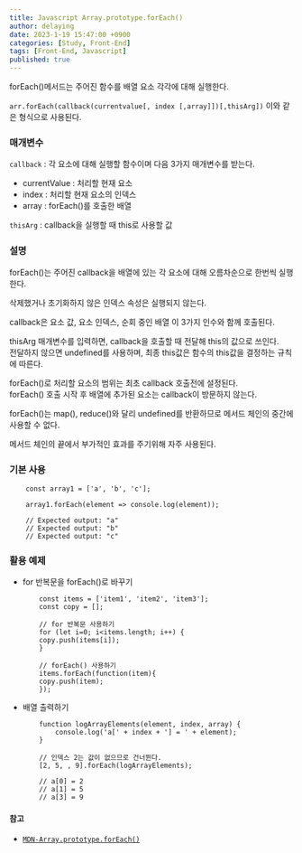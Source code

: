 ```yaml
---
title: Javascript Array.prototype.forEach()
author: delaying
date: 2023-1-19 15:47:00 +0900
categories: [Study, Front-End]
tags: [Front-End, Javascript]
published: true
---
```


forEach()메서드는 주어진 함수를 배열 요소 각각에 대해 실행한다.


`arr.forEach(callback(currentvalue[, index [,array]])[,thisArg])` 이와 같은 형식으로 사용된다.

### 매개변수
`callback` : 각 요소에 대해 실행할 함수이며 다음 3가지 매개변수를 받는다.
- currentValue : 처리할 현재 요소
- index : 처리할 현재 요소의 인덱스
- array : forEach()를 호출한 배열<br/>

`thisArg` : callback을 실행할 때 this로 사용할 값


### 설명
forEach()는 주어진 callback을 배열에 있는 각 요소에 대해 오름차순으로 한번씩 실행한다.

삭제했거나 초기화하지 않은 인덱스 속성은 실행되지 않는다.

callback은 요소 값, 요소 인덱스, 순회 중인 배열 이 3가지 인수와 함께 호출된다.


thisArg 매개변수를 입력하면, callback을 호출할 때 전달해 this의 값으로 쓰인다.<br/>
전달하지 않으면 undefined를 사용하며, 최종 this값은 함수의 this값을 결정하는 규칙에 따른다.


forEach()로 처리할 요소의 범위는 최초 callback 호출전에 설정된다. <br/>
forEach() 호출 시작 후 배열에 추가된 요소는 callback이 방문하지 않는다.<br/>

forEach()는 map(), reduce()와 달리 undefined를 반환하므로 메서드 체인의 중간에 사용할 수 없다.

메서드 체인의 끝에서 부가적인 효과를 주기위해 자주 사용된다.

### 기본 사용
```
    const array1 = ['a', 'b', 'c'];

    array1.forEach(element => console.log(element));

    // Expected output: "a"
    // Expected output: "b"
    // Expected output: "c"
```


### 활용 예제
- for 반복문을 forEach()로 바꾸기
    ```
        const items = ['item1', 'item2', 'item3'];
        const copy = [];

        // for 반복문 사용하기
        for (let i=0; i<items.length; i++) {
        copy.push(items[i]);
        }

        // forEach() 사용하기
        items.forEach(function(item){
        copy.push(item);
        });
    ```


- 배열 출력하기
    ```
        function logArrayElements(element, index, array) {
            console.log('a[' + index + '] = ' + element);
        }

        // 인덱스 2는 값이 없으므로 건너뛴다.
        [2, 5, , 9].forEach(logArrayElements);
            
        // a[0] = 2
        // a[1] = 5
        // a[3] = 9

    ```



#### 참고
- [`MDN-Array.prototype.forEach()`](https://developer.mozilla.org/ko/docs/Web/JavaScript/Reference/Global_Objects/Array/forEach)